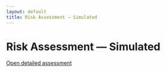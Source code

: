 ```yaml
---
layout: default
title: Risk Assessment — Simulated
---
```

# Risk Assessment — Simulated
<a href="{{ '/projects/risk-assessment.md' | relative_url }}">Open detailed assessment</a>
